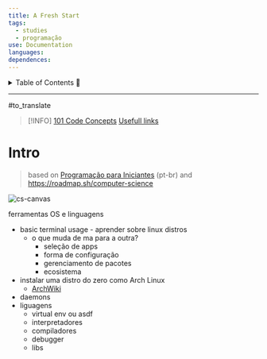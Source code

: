 ```yaml
---
title: A Fresh Start
tags:
  - studies
  - programação
use: Documentation
languages: 
dependences:
---
```

<details> <summary>Table of Contents 🔖</summary>

- [Intro](#intro)

</details>

---
#to_translate

> [!INFO] 
> [101 Code Concepts](./101_code_concepts.md)
> [Usefull links ](links.md) 

# Intro
> based on [Programação para Iniciantes](https://www.youtube.com/playlist?list=PLdsnXVqbHDUc7htGFobbZoNen3r_wm3ki) (pt-br)
> and https://roadmap.sh/computer-science

![cs-canvas](./canvas/cs-canvas.canvas)




ferramentas OS e linguagens
- basic terminal usage - aprender sobre linux distros
	- o que muda de ma para a outra?
		- seleção de apps
		- forma de configuração 
		- gerenciamento de pacotes
		- ecosistema
- instalar uma distro do zero como Arch Linux 
	- [ArchWiki](https://wiki.archlinux.org/)
- daemons
- liguagens 
	- virtual env ou asdf
	- interpretadores
	- compiladores
	- debugger
	- libs
